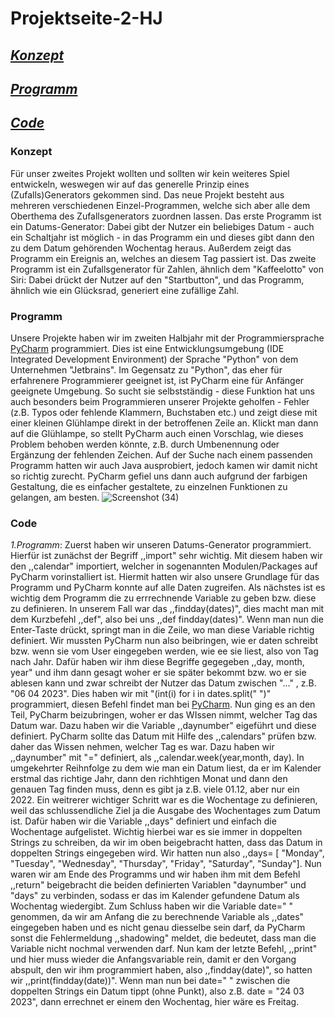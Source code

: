# Projektseite-2-HJ

## [_Konzept_](#Konzept)
## [_Programm_](#Programm)
## [_Code_](#Code)

### Konzept <a name="Konzept"></a>
Für unser zweites Projekt wollten und sollten wir kein weiteres Spiel entwickeln, weswegen wir auf das generelle Prinzip eines (Zufalls)Generators gekommen sind. Das neue Projekt besteht aus mehreren verschiedenen Einzel-Programmen, welche sich aber alle dem Oberthema des Zufallsgenerators zuordnen lassen.
Das erste Programm ist ein Datums-Generator: Dabei gibt der Nutzer ein beliebiges Datum - auch ein Schaltjahr ist möglich - in das Programm ein und dieses gibt dann den zu dem Datum gehörenden Wochentag heraus. Außerdem zeigt das Programm ein Ereignis an, welches an diesem Tag passiert ist.
Das zweite Programm ist ein Zufallsgenerator für Zahlen, ähnlich dem "Kaffeelotto" von Siri: Dabei drückt der Nutzer auf den "Startbutton", und das Programm, ähnlich wie ein Glücksrad, generiert eine zufällige Zahl.

### Programm <a name="Programmm"></a>
Unsere Projekte haben wir im zweiten Halbjahr mit der Programmiersprache [PyCharm](https://www.jetbrains.com/pycharm/promo/?msclkid=cf1f147d283316267af377c347d0267c&utm_source=bing&utm_medium=cpc&utm_campaign=EMEA_en_DE_PyCharm_Branded&utm_term=pycharm&utm_content=pycharm) programmiert. Dies ist eine Entwicklungsumgebung (IDE Integrated Development Environment) der Sprache "Python" von dem Unternehmen "Jetbrains". Im Gegensatz zu "Python", das eher für erfahrenere Programmierer geeignet ist, ist PyCharm eine für Anfänger geeignete Umgebung. So sucht sie selbstständig - diese Funktion hat uns auch besonders beim Programmieren unserer Projekte geholfen - Fehler (z.B. Typos oder fehlende Klammern, Buchstaben etc.) und zeigt diese mit einer kleinen Glühlampe direkt in der betroffenen Zeile an. Klickt man dann auf die Glühlampe, so stellt PyCharm auch einen Vorschlag, wie dieses Problem behoben werden könnte, z.B. durch Umbenennung oder Ergänzung der fehlenden Zeichen. Auf der Suche nach einem passenden Programm hatten wir auch Java ausprobiert, jedoch kamen wir damit nicht so richtig zurecht. PyCharm gefiel uns dann auch aufgrund der farbigen Gestaltung, die es einfacher gestaltete, zu einzelnen Funktionen zu gelangen, am besten.
![Screenshot (34)](https://user-images.githubusercontent.com/111355300/221171875-94ad2a43-4244-4aaa-acfc-0f11cbaa430c.png)


### Code <a name="Code"></a>
*1.Programm*: 
Zuerst haben wir unseren Datums-Generator programmiert. Hierfür ist zunächst der Begriff ,,import" sehr wichtig. Mit diesem haben wir den ,,calendar" importiert, welcher in sogenannten Modulen/Packages auf PyCharm vorinstalliert ist. Hiermit hatten wir also unsere Grundlage für das Programm und PyCharm konnte auf alle Daten zugreifen. 
Als nächstes ist es wichtig dem Programm die zu errrechnende Variable zu geben bzw. diese zu definieren. In unserem Fall war das ,,findday(dates)", dies macht man mit dem Kurzbefehl ,,def", also bei uns ,,def findday(dates)". Wenn man nun die Enter-Taste drückt, springt man in die Zeile, wo man diese Variable richtig definiert. Wir mussten PyCharm nun also beibringen, wie er daten schreibt bzw. wenn sie vom User eingegeben werden, wie ee sie liest, also von Tag nach Jahr. Dafür haben wir ihm diese Begriffe gegegeben ,,day, month, year" und ihm dann gesagt woher er sie später bekommt bzw. wo er sie ablesen kann und zwar schreibt der Nutzer das Datum zwischen "..." , z.B. "06 04 2023". Dies haben wir mit "(int(i) for i in dates.split(" ")" programmiert, diesen Befehl findet man bei [PyCharm](https://www.jetbrains.com/pycharm/promo/?). 
Nun ging es an den Teil, PyCharm beizubringen, woher er das WIssen nimmt, welcher Tag das Datum war. Dazu haben wir die Variable ,,daynumber" eigeführt und diese definiert. PyCharm sollte das Datum mit Hilfe des ,,calendars" prüfen bzw. daher das Wissen nehmen, welcher Tag es war. Dazu haben wir ,,daynumber" mit "=" definiert, als ,,calendar.week(year,month, day). In umgekehrter Reihnfolge zu dem wie man ein Datum liest, da er im Kalender erstmal das richtige Jahr, dann den richhtigen Monat und dann den genauen Tag finden muss, denn es gibt ja z.B. viele 01.12, aber nur ein 2022. 
Ein weitrerer wichtiger Schritt war es die Wochentage zu definieren, weil das schlussendliche Ziel ja die Ausgabe des Wochentages zum Datum ist. Dafür haben wir die Variable ,,days" definiert und einfach die Wochentage aufgelistet. Wichtig hierbei war es sie immer in doppelten Strings zu schreiben, da wir im oben beigebracht hatten, dass das Datum in doppelten Strings eingegeben wird. Wir hatten nun also ,,days= [ "Monday", "Tuesday", "Wednesday", "Thursday", "Friday", "Saturday", "Sunday"]. 
Nun waren wir am Ende des Programms und wir haben ihm mit dem Befehl ,,return" beigebracht die beiden definierten Variablen "daynumber" und "days" zu verbinden, sodass er das im Kalender gefundene Datum als Wochentag wiedergibt.
Zum Schluss haben wir die Variable date=" " genommen, da wir am Anfang die zu berechnende Variable als ,,dates" eingegeben haben und es nicht genau diesselbe sein darf, da PyCharm sonst die Fehlermeldung ,,shadowing" meldet, die bedeutet, dass man die Variable nicht nochmal verwenden darf.
Nun kam der letzte Befehl, ,,print" und hier muss wieder die Anfangsvariable rein, damit er den Vorgang abspult, den wir ihm programmiert haben, also ,,findday(date)", so hatten wir ,,print(findday(date))". 
Wenn man nun bei date=" " zwischen die doppelten Strings ein Datum tippt (ohne Punkt), also z.B. date = "24 03 2023", dann errechnet er einem den Wochentag, hier wäre es Freitag.



